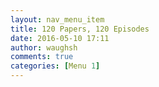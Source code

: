 ```yaml
---
layout: nav_menu_item
title: 120 Papers, 120 Episodes
date: 2016-05-10 17:11
author: waughsh
comments: true
categories: [Menu 1]
---
```


